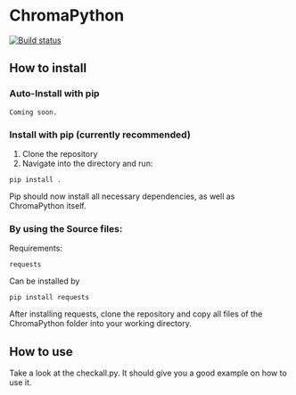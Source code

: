 # ChromaPython


[![Build status](https://ci.appveyor.com/api/projects/status/w308efi8uqo0lvcr?svg=true)](https://ci.appveyor.com/project/Vaypron/chroma-python)


## How to install

### Auto-Install with pip

```
Coming soon.
```

### Install with pip (currently recommended)

1. Clone the repository
2. Navigate into the directory and run:
```
pip install .
```

Pip should now install all necessary dependencies, as well as ChromaPython itself.

### By using the Source files:

Requirements:
```
requests
```
Can be installed by 
```
pip install requests
```

After installing requests, clone the repository and copy all files of the ChromaPython folder into your working directory. 




## How to use 

Take a look at the checkall.py. It should give you a good example on how to use it. 
